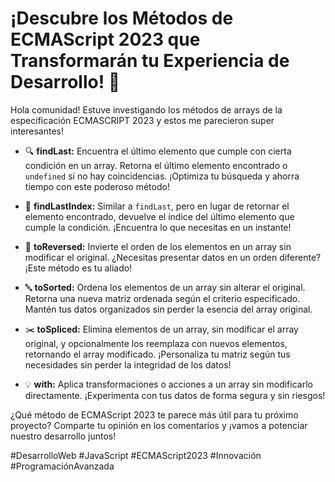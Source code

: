# ¡Descubre los Métodos de ECMAScript 2023 que Transformarán tu Experiencia de Desarrollo! 🚀

Hola comunidad! Estuve investigando los métodos de arrays de la especificación ECMASCRIPT 2023 y estos me parecieron super interesantes!

- 🔍 **findLast:** Encuentra el último elemento que cumple con cierta condición en un array. Retorna el último elemento encontrado o `undefined` si no hay coincidencias. ¡Optimiza tu búsqueda y ahorra tiempo con este poderoso método!

- 🔢 **findLastIndex:** Similar a `findLast`, pero en lugar de retornar el elemento encontrado, devuelve el índice del último elemento que cumple la condición. ¡Encuentra lo que necesitas en un instante!

- 🔄 **toReversed:** Invierte el orden de los elementos en un array sin modificar el original. ¿Necesitas presentar datos en un orden diferente? ¡Este método es tu aliado!

- 🔤 **toSorted:** Ordena los elementos de un array sin alterar el original. Retorna una nueva matriz ordenada según el criterio especificado. Mantén tus datos organizados sin perder la esencia del array original.

- ✂️ **toSpliced:** Elimina elementos de un array, sin modificar el array original, y opcionalmente los reemplaza con nuevos elementos, retornando el array modificado. ¡Personaliza tu matriz según tus necesidades sin perder la integridad de los datos!

- 💡 **with:** Aplica transformaciones o acciones a un array sin modificarlo directamente. ¡Experimenta con tus datos de forma segura y sin riesgos!

¿Qué método de ECMAScript 2023 te parece más útil para tu próximo proyecto? Comparte tu opinión en los comentarios y ¡vamos a potenciar nuestro desarrollo juntos!

\#DesarrolloWeb \#JavaScript \#ECMAScript2023 \#Innovación \#ProgramaciónAvanzada

